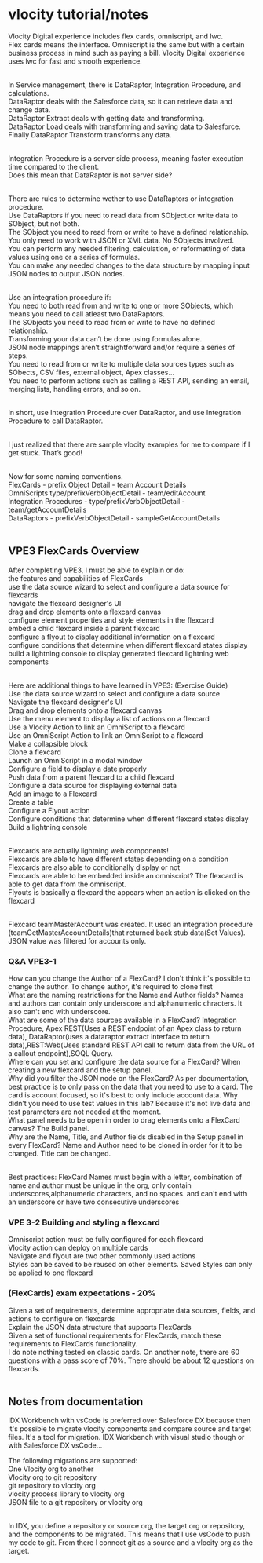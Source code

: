 # vlocity tutorial/notes

Vlocity Digital experience includes flex cards, omniscript, and lwc.   <br/>
Flex cards means the interface. Omniscript is the same but with a certain business process in mind such as paying a bill. Vlocity 
Digital experience uses lwc for fast and smooth experience. <br/><br/>

In Service management, there is DataRaptor, Integration Procedure, and calculations.<br/>
DataRaptor deals with the Salesforce data, so it can retrieve data and change data.<br/>
DataRaptor Extract deals with getting data and transforming.<br/>
DataRaptor Load deals with transforming and saving data to Salesforce.<br/>
Finally DataRaptor Transform transforms any data. <br/><br/>

Integration Procedure is a server side process, meaning faster execution time compared to the client. <br/>
Does this mean that DataRaptor is not server side?<br/><br/>


There are rules to determine wether to use DataRaptors or integration procedure.<br/>
Use DataRaptors if you need to read data from SObject.or write data to SObject, but not both.<br/>
The SObject you need to read from or write to have a defined relationship.<br/>
You only need to work with JSON or XML data. No SObjects involved.<br/>
You can perform any needed filtering, calculation, or reformatting of data values using one or a series of formulas.<br/>
You can make any needed changes to the data structure by mapping input JSON nodes to output JSON nodes. <br/><br/>

Use an integration procedure if: <br/>
You need to both read from and write to one or more SObjects, which means you need to call atleast two DataRaptors.<br/>
The SObjects you need to read from or write to have no defined relationship.<br/>
Transforming your data can’t be done using formulas alone.<br/>
JSON node mappings aren’t straightforward and/or require a series of steps.<br/>
You need to read from or write to multiple data sources types such as SObects, CSV files, external object, Apex classes…<br/>
You need to perform actions such as calling a REST API, sending an email, merging lists, handling errors, and so on. <br/><br/>

In short, use Integration Procedure over DataRaptor, and use Integration Procedure to call DataRaptor.<br/><br/>

I just realized that there are sample vlocity examples for me to compare if I get stuck. That’s good!<br/><br/>

Now for some naming conventions. <br/>
FlexCards - prefix Object Detail - team Account Details<br/>
OmniScripts type/prefixVerbObjectDetail - team/editAccount<br/>
Integration Procedures - type/prefixVerbObjectDetail - team/getAccountDetails<br/>
DataRaptors - prefixVerbObjectDetail - sampleGetAccountDetails<br/><br/>


## VPE3 FlexCards Overview
After completing VPE3, I must be able to explain or do: <br/>
the features and capabilities of FlexCards<br/>
use the data source wizard to select and configure a data source for flexcards<br/>
navigate the flexcard designer's UI<br/>
drag and drop elements onto a flexcard canvas<br/>
configure element properties and style elements in the flexcard<br/>
embed a child flexcard inside a parent flexcard<br/>
configure a flyout to display additional information on a flexcard<br/>
configure conditions that determine when different flexcard states display<br/>
build a lightning console to display generated flexcard lightning web components <br/><br/>

Here are additional things to have learned in VPE3: (Exercise Guide)<br/>
Use the data source wizard to select and configure a data source<br/>
Navigate the flexcard designer's UI <br/>
Drag and drop elements onto a flexcard canvas <br/>
Use the menu element to display a list of actions on a flexcard <br/>
Use a Vlocity Action to link an OmniScript to a flexcard <br/>
Use an OmniScript Action to link an OmniScript to a flexcard <br/>
Make a collapsible block <br/>
Clone a flexcard <br/>
Launch an OmniScript in a modal window <br/>
Configure a field to display a date properly <br/>
Push data from a parent flexcard to a child flexcard <br/>
Configure a data source for displaying external data <br/>
Add an image to a Flexcard <br/>
Create a table <br/>
Configure a Flyout action <br/>
Configure conditions that determine when different flexcard states display <br/>
Build a lightning console <br/><br/>


Flexcards are actually lightning web components! <br/>
Flexcards are able to have different states depending on a condition <br/>
Flexcards are also able to conditionally display or not <br/>
Flexcards are able to be embedded inside an omniscript? The flexcard is able to get data from the omniscript. <br/>
Flyouts is basically a flexcard the appears when an action is clicked on the flexcard <br/><br/>

Flexcard teamMasterAccount was created. It used an integration procedure (teamGetMasterAccountDetails)that returned back stub data(Set Values). JSON value was filtered for accounts only. <br/>

### Q&A VPE3-1 <br/>
How can you change the Author of a FlexCard? I don't think it's possible to change the author. To change author, it's required to clone first <br/>
What are the naming restrictions for the Name and Author fields? Names and authors can contain only underscore and alphanumeric chracters. It also can't end with underscore. <br/>
What are some of the data sources available in a FlexCard? Integration Procedure, Apex REST(Uses a REST endpoint of an Apex class to return data), DataRaptor(uses a dataraptor extract interface to return data),REST:Web(Uses standard REST API call to return data from the URL of a callout endpoint),SOQL Query. <br/>
Where can you set and configure the data source for a FlexCard? When creating a new flexcard and the setup panel. <br/>
Why did you filter the JSON node on the FlexCard? As per documentation, best practice is to only pass on the data that you need to use to a card. The card is account focused, so it's best to only include account data. 
Why didn’t you need to use test values in this lab? Because it's not live data and test parameters are not needed at the moment. <br/>
What panel needs to be open in order to drag elements onto a FlexCard canvas? The Build panel. <br/>
Why are the Name, Title, and Author fields disabled in the Setup panel in every FlexCard? Name and Author need to be cloned in order for it to be changed. Title can be changed. <br/><br/>

Best practices: FlexCard Names must begin with a letter, combination of name and author must be unique in the org, only contain underscores,alphanumeric characters, and no spaces. and can't end with an underscore or have two consecutive underscores <br/>

### VPE 3-2 Building and styling a flexcard

Omniscript action must be fully configured for each flexcard <br/>
Vlocity action can deploy on multiple cards <br/>
Navigate and flyout are two other commonly used actions <br/>
Styles can be saved to be reused on other elements. Saved Styles can only be applied to one flexcard<br/>



### (FlexCards) exam expectations - 20%
Given a set of requirements, determine appropriate data sources, fields, and actions to configure on flexcards <br/>
Explain the JSON data structure that supports FlexCards <br/>
Given a set of functional requirements for FlexCards, match these requirements to FlexCards functionality. <br/>
I do note nothing tested on classic cards. On another note, there are 60 questions with a pass score of 70%. There should be about 12 questions on flexcards. <br/><br/>






## Notes from documentation

IDX Workbench with vsCode is preferred over Salesforce DX because then it's possible to migrate vlocity components and compare source and target files. It's a tool for migration. IDX Workbench with visual studio though or with Salesforce DX vsCode...<br/>

The following migrations are supported:<br/>
One Vlocity org to another<br/>
Vlocity org to git repository <br/>
git repository to vlocity org <br/>
vlocity process library to vlocity org<br/>
JSON file to a git repository or vlocity org <br/><br/>

In IDX, you define a repository or source org, the target org or repository, and the components to be migrated. This means that I use vsCode to push my code to git. From there I connect git as a source and a vlocity org as the target. <br/>
